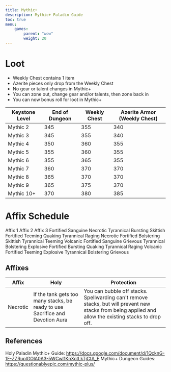```yaml
---
title: Mythic+
description: Mythic+ Paladin Guide
toc: true
menu:
    games:
        parent: "wow"
        weight: 20
---
```


# Loot

* Weekly Chest contains 1 item
* Azerite pieces only drop from the Weekly Chest
* No gear or talent changes in Mythic+
* You can zone out, change gear and/or talents, then zone back in
* You can now bonus roll for loot in Mythic+

| Keystone Level | End of Dungeon | Weekly Chest | Azerite Armor (Weekly Chest) |
|----------------|----------------|--------------|------------------------------|
| Mythic 2 | 345 | 355 | 340 |
| Mythic 3 | 345 | 355 | 340 |
| Mythic 4 | 350 | 360 | 355 |
| Mythic 5 | 355 | 360 | 355 |
| Mythic 6 | 355 | 365 | 355 |
| Mythic 7 | 360 | 370 | 370 |
| Mythic 8 | 365 | 370 | 370 |
| Mythic 9 | 365 | 375 | 370 |
| Mythic 10+ | 370 | 380 | 385 |

# Affix Schedule

Affix 1	Affix 2	Affix 3
Fortified	Sanguine	Necrotic
Tyrannical	Bursting	Skittish
Fortified	Teeming	Quaking
Tyrannical	Raging	Necrotic
Fortified	Bolstering	Skittish
Tyrannical	Teeming	Volcanic
Fortified	Sanguine	Grievous
Tyrannical	Bolstering	Explosive
Fortified	Bursting	Quaking
Tyrannical	Raging	Volcanic
Fortified	Teeming	Explosive
Tyrannical	Bolstering	Grievous



## Affixes

| Affix | Holy | Protection |
|----------|-------------------------------------------------------------------------------|-----------------------------------------------------------------------------------------------------|
| Necrotic | If the tank gets too many stacks, be ready to use Sacrifice and Devotion Aura | You can bubble off stacks. Spellwarding can't remove stacks, but will prevent new stacks from being applied and allow the existing stacks to drop off. |



## References

Holy Paladin Mythic+ Guide: https://docs.google.com/document/d/1QcknG-1E-ZZRupIGOlA0A3-5WCwI1KnXotLkTjCtA_E
Mythic+ Dungeon Guides: https://questionablyepic.com/mythic-plus/